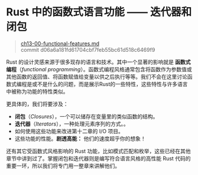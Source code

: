 # Rust 中的函数式语言功能 —— 迭代器和闭包

> [ch13-00-functional-features.md](https://github.com/rust-lang/book/blob/master/second-edition/src/ch13-00-functional-features.md)
> <br>
> commit d06a6a181fd61704cbf7feb55bc61d518c6469f9

Rust 的设计灵感来源于很多现存的语言和技术。其中一个显著的影响就是 **函数式编程**（*functional programming*）。函数式编程风格通常包含将函数作为参数值或其他函数的返回值、将函数赋值给变量以供之后执行等等。我们不会在这里讨论函数式编程是或不是什么的问题，而是展示Rust的一些特性，这些特性与许多语言中被称为功能的特性类似。

更具体的，我们将要涉及：

* **闭包**（*Closures*），一个可以储存在变量里的类似函数的结构。
* **迭代器**（*Iterators*），一种处理元素序列的方式。。
* 如何使用这些功能来改进第十二章的 I/O 项目。
* 这些功能的性能。**剧透高能：** 他们的速度超乎你的想象！

还有其它受函数式风格影响的 Rust 功能，比如模式匹配和枚举，这些已经在其他章节中讲到过了。掌握闭包和迭代器则是编写符合语言风格的高性能 Rust 代码的重要一环，所以我们将专门用一整章来讲解他们。
